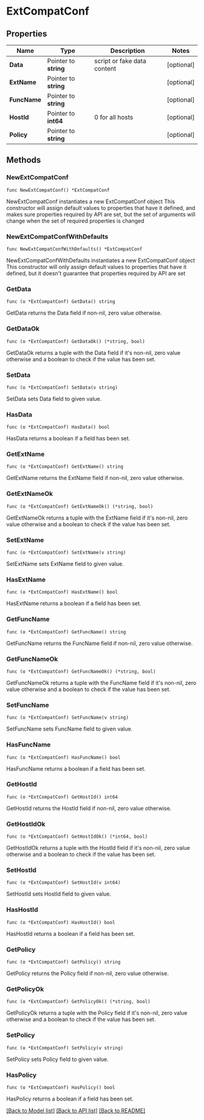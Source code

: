 # ExtCompatConf

## Properties

Name | Type | Description | Notes
------------ | ------------- | ------------- | -------------
**Data** | Pointer to **string** | script or fake data content | [optional] 
**ExtName** | Pointer to **string** |  | [optional] 
**FuncName** | Pointer to **string** |  | [optional] 
**HostId** | Pointer to **int64** | 0 for all hosts | [optional] 
**Policy** | Pointer to **string** |  | [optional] 

## Methods

### NewExtCompatConf

`func NewExtCompatConf() *ExtCompatConf`

NewExtCompatConf instantiates a new ExtCompatConf object
This constructor will assign default values to properties that have it defined,
and makes sure properties required by API are set, but the set of arguments
will change when the set of required properties is changed

### NewExtCompatConfWithDefaults

`func NewExtCompatConfWithDefaults() *ExtCompatConf`

NewExtCompatConfWithDefaults instantiates a new ExtCompatConf object
This constructor will only assign default values to properties that have it defined,
but it doesn't guarantee that properties required by API are set

### GetData

`func (o *ExtCompatConf) GetData() string`

GetData returns the Data field if non-nil, zero value otherwise.

### GetDataOk

`func (o *ExtCompatConf) GetDataOk() (*string, bool)`

GetDataOk returns a tuple with the Data field if it's non-nil, zero value otherwise
and a boolean to check if the value has been set.

### SetData

`func (o *ExtCompatConf) SetData(v string)`

SetData sets Data field to given value.

### HasData

`func (o *ExtCompatConf) HasData() bool`

HasData returns a boolean if a field has been set.

### GetExtName

`func (o *ExtCompatConf) GetExtName() string`

GetExtName returns the ExtName field if non-nil, zero value otherwise.

### GetExtNameOk

`func (o *ExtCompatConf) GetExtNameOk() (*string, bool)`

GetExtNameOk returns a tuple with the ExtName field if it's non-nil, zero value otherwise
and a boolean to check if the value has been set.

### SetExtName

`func (o *ExtCompatConf) SetExtName(v string)`

SetExtName sets ExtName field to given value.

### HasExtName

`func (o *ExtCompatConf) HasExtName() bool`

HasExtName returns a boolean if a field has been set.

### GetFuncName

`func (o *ExtCompatConf) GetFuncName() string`

GetFuncName returns the FuncName field if non-nil, zero value otherwise.

### GetFuncNameOk

`func (o *ExtCompatConf) GetFuncNameOk() (*string, bool)`

GetFuncNameOk returns a tuple with the FuncName field if it's non-nil, zero value otherwise
and a boolean to check if the value has been set.

### SetFuncName

`func (o *ExtCompatConf) SetFuncName(v string)`

SetFuncName sets FuncName field to given value.

### HasFuncName

`func (o *ExtCompatConf) HasFuncName() bool`

HasFuncName returns a boolean if a field has been set.

### GetHostId

`func (o *ExtCompatConf) GetHostId() int64`

GetHostId returns the HostId field if non-nil, zero value otherwise.

### GetHostIdOk

`func (o *ExtCompatConf) GetHostIdOk() (*int64, bool)`

GetHostIdOk returns a tuple with the HostId field if it's non-nil, zero value otherwise
and a boolean to check if the value has been set.

### SetHostId

`func (o *ExtCompatConf) SetHostId(v int64)`

SetHostId sets HostId field to given value.

### HasHostId

`func (o *ExtCompatConf) HasHostId() bool`

HasHostId returns a boolean if a field has been set.

### GetPolicy

`func (o *ExtCompatConf) GetPolicy() string`

GetPolicy returns the Policy field if non-nil, zero value otherwise.

### GetPolicyOk

`func (o *ExtCompatConf) GetPolicyOk() (*string, bool)`

GetPolicyOk returns a tuple with the Policy field if it's non-nil, zero value otherwise
and a boolean to check if the value has been set.

### SetPolicy

`func (o *ExtCompatConf) SetPolicy(v string)`

SetPolicy sets Policy field to given value.

### HasPolicy

`func (o *ExtCompatConf) HasPolicy() bool`

HasPolicy returns a boolean if a field has been set.


[[Back to Model list]](../README.md#documentation-for-models) [[Back to API list]](../README.md#documentation-for-api-endpoints) [[Back to README]](../README.md)


